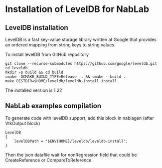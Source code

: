 # Installation of LevelDB for NabLab

## LevelDB installation

LevelDB is a fast key-value storage library written at Google that provides an ordered mapping from string keys to string values.

To install levelDB from GitHub repository

	git clone --recurse-submodules https://github.com/google/leveldb.git
	cd leveldb
	mkdir -p build && cd build
	cmake -DCMAKE_BUILD_TYPE=Release .. && cmake --build .
	make DESTDIR=$HOME/leveldb/leveldb-install install

The installed version is 1.22

## NabLab examples compilation

To generate code with levelDB support, add this block in nablagen (after VtkOutput block)

	LevelDB
	{
		levelDBPath = "$ENV{HOME}/leveldb/leveldb-install";
	}
 
 Then the json datafile wait for nonRegression field that could be CreateReference or CompareToReference.
 